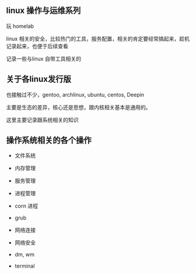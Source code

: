 
## linux 操作与运维系列 

玩 homelab 

linux 相关的安全，比较热门的工具，服务配置，相关的肯定要经常搞起来，趁机记录起来，也便于后续查看

记录一些与linux 自带工具相关的

## 关于各linux发行版

也接触过不少，gentoo, archlinux, ubuntu, centos, Deepin

主要是生态的差异，核心还是思想，跟内核相关基本是通用的。

这里主要记录跟系统相关的知识

## 操作系统相关的各个操作

- 文件系统

- 内存管理

- 服务管理

- 进程管理

- corn 进程

- grub

- 网络连接
- 网络安全

- dm, wm 

- terminal


